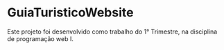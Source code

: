 # GuiaTuristicoWebsite
Este projeto foi desenvolvido como trabalho do 1° Trimestre, na disciplina de programação web I. 
